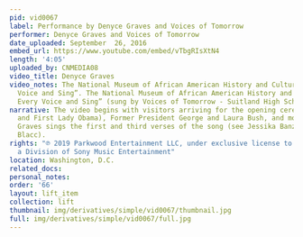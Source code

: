 ```yaml
---
pid: vid0067
label: Performance by Denyce Graves and Voices of Tomorrow
performer: Denyce Graves and Voices of Tomorrow
date_uploaded: September  26, 2016
embed_url: https://www.youtube.com/embed/vTbgRIsXtN4
length: '4:05'
uploaded_by: CNMEDIA08
video_title: Denyce Graves
video_notes: The National Museum of African American History and Culture “Lift Every
  Voice and Sing”. The National Museum of African American History and Culture “Lift
  Every Voice and Sing” (sung by Voices of Tomorrow - Suitland High School and others)
narrative: The video begins with visitors arriving for the opening ceremony (the President
  and First Lady Obama), Former President George and Laura Bush, and more. Denyce
  Graves sings the first and third verses of the song (see Jessika Banzouzi, Aloe
  Blacc).
rights: "℗ 2019 Parkwood Entertainment LLC, under exclusive license to Columbia Records,
  a Division of Sony Music Entertainment"
location: Washington, D.C.
related_docs: 
personal_notes: 
order: '66'
layout: lift_item
collection: lift
thumbnail: img/derivatives/simple/vid0067/thumbnail.jpg
full: img/derivatives/simple/vid0067/full.jpg
---
```

